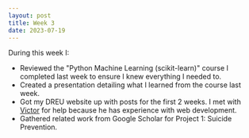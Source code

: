 ```yaml
---
layout: post
title: Week 3
date: 2023-07-19
---
```


During this week I: 
* Reviewed the "Python Machine Learning (scikit-learn)" course I completed last week to ensure I knew everything I needed to.
* Created a presentation detailing what I learned from the course last week.
* Got my DREU website up with posts for the first 2 weeks. I met with [Victor](https://vtumbioloslick.github.io/) for help because he has experience with web development.
* Gathered related work from Google Scholar for Project 1: Suicide Prevention.